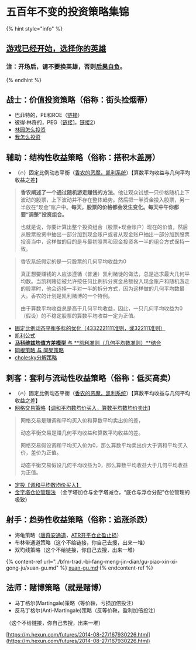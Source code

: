 # 五百年不变的投资策略集锦

{% hint style="info" %}
## [游戏已经开始，选择你的英雄](ce-lve-ji-jin.md#zhan-shi-jia-zhi-tou-zi-ce-lve-su-cheng-jie-tou-jian-yan-di)

### 注：开场后，请不要换英雄，否则[后果自负](https://www.bilibili.com/video/BV1hJ411G7jN)。
{% endhint %}

## 战士：价值投资策略（俗称：街头捡烟蒂）

* 巴菲特的，PE和ROE（[链接](https://xueqiu.com/8287840120/102600210)）
* 彼得·林奇的，PEG（[链接1](https://xueqiu.com/8287840120/83909262)，[链接2](https://xueqiu.com/8287840120/74917276)）
* [林园怎么投资](../bfm-trad.-bi-fang-meng-jin-dian/gu-piao-xin-xi-gong-ju/xuan-gu.md)
* [我怎么投资](../bfm-trad.-bi-fang-meng-jin-dian/gu-piao-xin-xi-gong-ju/xuan-gu.md)

## 辅助：结构性收益策略（俗称：搭积木盖房）

* （🔥）固定比例动态平衡（[香农的恶魔，凯利系统](https://www.sohu.com/a/279180185\_99931606)）【算数平均收益与几何平均收益之差】

> **香农阐述了一个通过随机游走赚钱的方法**。他让观众试想一只价格随机上下波动的股票，上下波动并不存在整体趋势。然后把一半资金投入股票，另一半放在“现金”账户中。**每天，股票的价格都会发生变化。每天中午你都要“调整”投资组合。**
>
> 也就是说，你要计算出整个投资组合（股票+现金账户）现在的价值，然后从股票投资中抽出一部分加到现金账户或者从现金账户抽出一部分加到股票投资当中，这样做的目的是与最初股票和现金投资各一半的组合方式保持一致。

> 香农系统假定的是一只股票的几何平均收益为0
>
> 真正想要赚钱的人应该遵循（普通）凯利赌徒的做法，总是追求最大几何平均数。当凯利赌徒被允许按任何比例拆分资金总额投入现金账户和随机游走的股票时，他会选择一半对一半的拆分方式，因为这样做的几何平均数最大。香农的计划是凯利赌博的一个特例。
>
> 由于算数平均收益总是高于几何平均收益，因此，一只几何平均收益为0（假设）的不稳定股票的算数平均收益一定为正值。

* [固定比例动态平衡多标的优化（4332221111准则，或322111准则）](zi-chan-pei-zhi/the-haab-calendar/zhuo-er-jin-sheng-ji-6-cang-wei-dan-yuan.md)
* [凯利公式](https://guhhhhaa.gitbook.io/joinquant/jin-rong-li-lun-zong-jie/zi-chan-pei-zhi)
* [**马科维兹均值方差模型**  与 **凯利准则（几何平均数准则）**结合](https://guhhhhaa.gitbook.io/joinquant/jin-rong-li-lun-zong-jie/zi-chan-pei-zhi)
* [同根策略 与 同架策略](https://guhhhhaa.gitbook.io/joinquant/jin-rong-li-lun-zong-jie/zi-chan-pei-zhi/tong-gen-ce-lve-yu-tong-jia-ce-lve)
* [cholesky分解策略](https://guhhhhaa.gitbook.io/joinquant/jin-rong-li-lun-zong-jie/zi-chan-pei-zhi/ruo-chen-de-ce-lve)

## 刺客：套利与流动性收益策略（俗称：低买高卖）

* （🔥）固定比例动态平衡（[香农的恶魔，凯利系统](https://www.sohu.com/a/279180185\_99931606)）【算数平均收益与几何平均收益之差】
* [网格交易策略](https://guhhhhaa.gitbook.io/joinquant/joinquant/pan-dian-ge-zhong-wang-ge)【[调和平均数均价买入，算数平均数均价卖出](https://guhhhhaa.gitbook.io/joinquant/joinquant/wang-ge-fu-ying-ying-an-die-dan-mai-de-tiao-he-ping-jun-zhang-dan-mai-de-suan-shu-ping-jun-ji-suan)】

> 网格交易是赚调和平均买入价和算数平均卖出价的差，
>
> 动态平衡交易是赚几何平均收益和算数平均收益的差。
>
> 网格交易假设调和平均买入价为0，那么算数平均卖出价大于调和平均买入价，差价为正值。
>
> 动态平衡交易假设几何平均收益为0，那么算数平均收益大于几何平均收益为正值。

* [定投【调和平均数均价买入】](https://m.sohu.com/a/372948519\_120052323)
* [金字塔仓位管理法](https://guhhhhaa.gitbook.io/joinquant/jin-rong-li-lun-zong-jie/zi-chan-pei-zhi/jin-zi-ta-cang-wei-guan-li-fa) （金字塔加仓与金字塔减仓，“底仓与浮仓分配”仓位管理的极致）

## 射手：趋势性收益策略（俗称：追涨杀跌）

* 海龟策略（[唐奇安通道](https://www.zhihu.com/zvideo/1386620312193126400)，[ATR开平仓止盈止损](https://www.zhihu.com/zvideo/1408466616892313601)）
* 布林带通道策略（这个不给链接，你自己去搜，出来一堆）
* 双均线策略（这个不给链接，你自己去搜，出来一堆）

{% content-ref url="../bfm-trad.-bi-fang-meng-jin-dian/gu-piao-xin-xi-gong-ju/xuan-gu.md" %}
[xuan-gu.md](../bfm-trad.-bi-fang-meng-jin-dian/gu-piao-xin-xi-gong-ju/xuan-gu.md)
{% endcontent-ref %}

## 法师：赌博策略（就是赌博）

* 马丁格尔(Martingale)策略（等价鞅，亏损加倍投注）
* 反马丁格尔(Anti-Martingale)策略（反等价鞅，盈利加倍投注）

（这个不给链接，你自己去搜，出来一堆）

[https://m.hexun.com/futures/2014-08-27/167930226.html](https://m.hexun.com/futures/2014-08-27/167930226.html)
